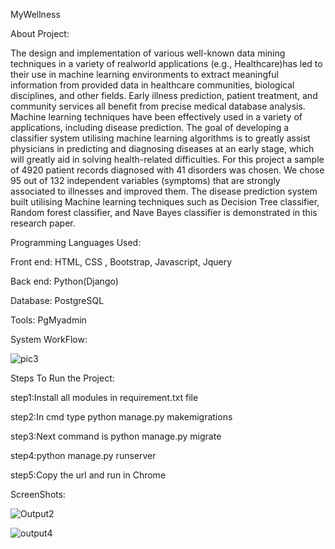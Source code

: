 MyWellness

About Project:


The design and implementation of various well-known data mining techniques in a variety of realworld applications (e.g., Healthcare)has led to their use in machine learning environments to extract meaningful information from provided data in healthcare communities, biological disciplines, and other fields. Early illness prediction, patient treatment, and community services all benefit from precise medical database analysis. Machine learning techniques have been effectively used in a variety of applications, including disease prediction. The goal of developing a classifier system utilising machine learning algorithms is to greatly assist physicians in predicting and diagnosing diseases at an early stage, which will greatly aid in solving health-related difficulties. For this project a sample of 4920 patient records diagnosed with 41 disorders was chosen. We chose 95 out of 132 independent variables (symptoms) that are strongly associated to illnesses and improved them. The disease prediction system built utilising Machine learning techniques such as Decision Tree classifier, Random forest classifier, and Nave Bayes classifier is demonstrated in this research paper.

Programming Languages Used:

Front end: HTML, CSS , Bootstrap, Javascript, Jquery 

Back end: Python(Django) 

Database: PostgreSQL 

Tools: PgMyadmin

System WorkFlow:



![pic3](https://github.com/DivyaVaishnaviVenkatesh/MyWellness-Diseases-Prediction-App/assets/123964776/17622673-57ff-4127-9d31-4dcfce2d42d5)


Steps To Run the Project:

step1:Install all modules in requirement.txt file

step2:In cmd type python manage.py makemigrations

step3:Next command is python manage.py migrate

step4:python manage.py runserver

step5:Copy the url and run in Chrome 

ScreenShots:


![Output2](https://github.com/DivyaVaishnaviVenkatesh/MyWellness-Diseases-Prediction-App/assets/123964776/c6743286-8937-47bb-b68c-0fbc53059aaf)


![output4](https://github.com/DivyaVaishnaviVenkatesh/MyWellness-Diseases-Prediction-App/assets/123964776/b5f19b2c-f8b7-4675-bfaf-fead00d51c8f)
